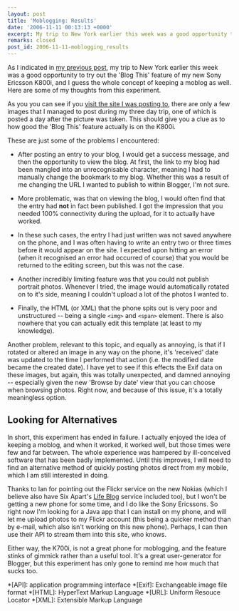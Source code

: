 ```yaml
---
layout: post
title: 'Moblogging: Results'
date: '2006-11-11 00:13:13 +0000'
excerpt: My trip to New York earlier this week was a good opportunity to try out the 'Blog This' feature of my new Sony Ericsson K800i.
remarks: closed
post_id: 2006-11-11-moblogging_results
---
```

As I indicated in [my previous post][1], my trip to New York earlier this week was a good opportunity to try out the 'Blog This' feature of my new Sony Ericsson K800i, and I guess the whole concept of keeping a moblog as well. Here are some of my thoughts from this experiment.

As you you can see if you [visit the site I was posting to][2], there are only a few images that I managed to post during my three day trip, one of which is posted a day after the picture was taken. This should give you a clue as to how good the 'Blog This' feature actually is on the K800i.

These are just some of the problems I encountered:

* After posting an entry to your blog, I would get a success message, and then the opportunity to view the blog. At first, the link to my blog had been mangled into an unrecognisable character, meaning I had to manually change the bookmark to my blog. Whether this was a result of me changing the URL I wanted to publish to within Blogger, I'm not sure.

* More problematic, was that on viewing the blog, I would often find that the entry had **not** in fact been published. I got the impression that you needed 100% connectivity during the upload, for it to actually have worked.

* In these such cases, the entry I had just written was not saved anywhere on the phone, and I was often having to write an entry two or three times before it would appear on the site. I expected upon hitting an error (when it recognised an error had occurred of course) that you would be returned to the editing screen, but this was not the case.

* Another incredibly limiting feature was that you could not publish portrait photos. Whenever I tried, the image would automatically rotated on to it's side, meaning I couldn't upload a lot of the photos I wanted to.

* Finally, the HTML (or XML) that the phone spits out is very poor and unstructured -- being a single `<img>` and `<span>` element. There is also nowhere that you can actually edit this template (at least to my knowledge).

Another problem, relevant to this topic, and equally as annoying, is that if I rotated or altered an image in any way on the phone, it's 'received' date was updated to the time I performed that action (i.e. the modified date became the created date). I have yet to see if this effects the Exif data on these images, but again, this was totally unexpected, and damned annoying -- especially given the new 'Browse by date' view that you can choose when browsing photos. Right now, and because of this issue, it's a totally meaningless option.

## Looking for Alternatives
In short, this experiment has ended in failure. I actually enjoyed the idea of keeping a moblog, and when it worked, it worked well, but those times were few and far between. The whole experience was hampered by ill-conceived software that has been badly implemented. Until this improves, I will need to find an alternative method of quickly posting photos direct from my mobile, which I am still interested in doing. 

Thanks to Ian for pointing out the Flickr service on the new Nokias (which I believe also have Six Apart's [Life Blog][3] service included too), but I won't be getting a new phone for some time, and I do like the Sony Ericssons. So right now I'm looking for a Java app that I can install on my phone, and will let me upload photos to my Flickr account (this being a quicker method than by e-mail, which also isn't working on this new phone). Perhaps, I can then use their API to stream them into this site, who knows.

Either way, the K700i, is not a great phone for moblogging, and the feature stinks of gimmick rather than a useful tool. It's a great user-generator for Blogger, but this experiment has only gone to remind me how much that sucks too.

[1]: /2006/11/moblogging_in_new_york/
[2]: http://lloydyweb.blogspot.com/
[3]: http://www.nokia.com/lifeblog

*[API]: application programming interface
*[Exif]: Exchangeable image file format
*[HTML]: HyperText Markup Language
*[URL]: Uniform Resouce Locator
*[XML]: Extensible Markup Language
